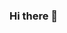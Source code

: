 ### Hi there 👋

<!--
**TinQlo/tinqlo** is a ✨ _special_ ✨ repository because its `README.md` (this file) appears on your GitHub profile.

Here are some ideas to get you started:

- 🔭 I’m currently working on a company
- 🌱 I’m currently learning Computer Science
